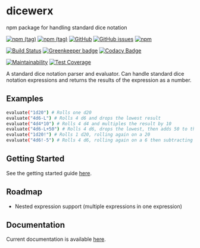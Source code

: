 # dicewerx

npm package for handling standard dice notation

[![npm (tag)](https://img.shields.io/npm/v/dicewerx/latest)](https://www.npmjs.com/package/dicewerx)
[![npm (tag)](https://img.shields.io/npm/v/dicewerx/beta)](https://www.npmjs.com/package/dicewerx)
[![GitHub](https://img.shields.io/github/license/codemastermick/dicewerx)](https://github.com/codemastermick/dicewerx/blob/master/LICENSE)
[![GitHub issues](https://img.shields.io/github/issues/codemastermick/dicewerx)](https://github.com/codemastermick/dicewerx/issues)
[![npm](https://img.shields.io/npm/dw/dicewerx)](https://www.npmjs.com/package/dicewerx)

[![Build Status](https://travis-ci.org/codemastermick/dicewerx.svg?branch=master)](https://travis-ci.org/codemastermick/dicewerx)
[![Greenkeeper badge](https://badges.greenkeeper.io/codemastermick/dicewerx.svg)](https://greenkeeper.io/)
[![Codacy Badge](https://api.codacy.com/project/badge/Grade/2c829abdda8747998a01d520f9ed7b0e)](https://app.codacy.com/app/codemastermick/dicewerx?utm_source=github.com&utm_medium=referral&utm_content=codemastermick/dicewerx&utm_campaign=Badge_Grade_Dashboard)

[![Maintainability](https://api.codeclimate.com/v1/badges/9adcb953e7cd3da79063/maintainability)](https://codeclimate.com/github/codemastermick/dicewerx/maintainability)
[![Test Coverage](https://api.codeclimate.com/v1/badges/9adcb953e7cd3da79063/test_coverage)](https://codeclimate.com/github/codemastermick/dicewerx/test_coverage)

A standard dice notation parser and evaluator. Can handle standard dice notation expressions and returns the results of the expression as a number.

## Examples

```bash 
evaluate("1d20") # Rolls one d20
evaluate("4d6-L") # Rolls 4 d6 and drops the lowest result
evaluate("4d4*10") # Rolls 4 d4 and multiples the result by 10
evaluate("4d6-L+50") # Rolls 4 d6, drops the lowest, then adds 50 to the result
evaluate("1d20!") # Rolls 1 d20, rolling again on a 20
evaluate("4d6!-5") # Rolls 4 d6, rolling again on a 6 then subtracting 5 from the result
```

## Getting Started

See the getting started guide [here](https://github.com/codemastermick/dicewerx/wiki#getting-started).

## Roadmap

*   Nested expression support (multiple expressions in one expression)

## Documentation

Current documentation is available [here](https://codemastermick.github.io/dicewerx/index.html).
